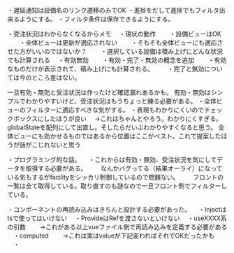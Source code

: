 ・遅延通知は設備名のリンク遷移のみでOK
・進捗をだして進捗でもフィルタ出来るようにする。
・フィルタ条件は保存できるようにする。


・受注状況はわからなくなるからメモ
　・現状の動作
　　・設備ビューはOK
　　・全体ビューは更新が適応されない
　　・そもそも全体ビューにも適応させた方がいいのではないか？
　　・選択している設備は積み上げにどんな状況でも計算される
　・有効無効
　　・有効・完了・無効の概念を追加
　　・有効なものだけが表示されて、積み上げにも計算される。
　　・完了と無効については今のところ差はない。

一旦有効・無効と受注状況は作ったけど確認漏れあるかも。
有効・無効はシンプルでわかりやすいけど、受注状況はもうちょっと練る必要がある。
・全体ビューのフィルターに適応すべきな気がする。
・表現もわかりにくいのでチェックボックスにしたほうが良い
　→これはちゃんとやろう。わかりにくすぎる。globalStateを配列にして出直し。そしたらだいぶわかりやすくなると思う。
   全体ビューにも効かせるものではあるから位置はここがベスト。これで提案したほうが話がこじれないと思う


・プログラミング的な話。
　・これからは有効・無効、受注状況を気にしてデータを取得する必要がある。
　　なんかバグってる（結果オーライ）になっている気もするがfacilityをシッカリ制御しているので問題ない。
　　フロントの一覧は全て取得している。取り直すのも謎なので一旦フロント側でフィルターしている。

・コンポーネントの再読み込みはきちんと設計する必要があった。
　・Injectはtsで使ってはいけない
　・ProvideはRefを渡さないといけない
　・useXXXX系の引数
　　→これがある以上vueファイル側で再読み込みを定義する必要がある
　・computed
　　→これは実はvalueが下記変わればそれでOKだったかも
　・
